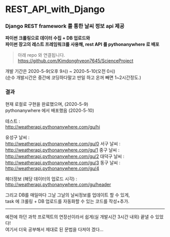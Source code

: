 # REST_API_with_Django
### Django REST framework 를 통한 날씨 정보 api 제공

**파이썬 크롤링으로 데이터 수집 + DB 업로드와  
파이썬 장고의 레스트 프레임워크를 사용해, rest API 를 pythonanywhere 로 배포**

>아래 repo 와 연결됩니다.  
https://github.com/Kimdonghyeon7645/ScienceProject

개발 기간은 2020-5-9(오후 9시) ~ 2020-5-10(오전 0시)    
(순수 개발시간은 중간에 코딩하다말고 딴일 하고 온꺼 빼면 1~2시간정도.)

### 결과

현재 로컬로 구현을 완료했으며, (2020-5-9)  
pythonanywhere 에서 배포했음 (2020-5-10)

테스트 :  
http://weatherapi.pythonanywhere.com/gu/hi

유성구 날씨 :  
http://weatherapi.pythonanywhere.com/gu/0
서구 날씨 :  
http://weatherapi.pythonanywhere.com/gu/1
중구 날씨 :  
http://weatherapi.pythonanywhere.com/gu/2
대덕구 날씨 :  
http://weatherapi.pythonanywhere.com/gu/3
동구 날씨 :  
http://weatherapi.pythonanywhere.com/gu/4

헤더정보 (해당 데이터의 업로드 시각) :  
http://weatherapi.pythonanywhere.com/gu/header


그리고 DB를 매일마다 그날 그날의 날씨정보를 업데이트 할 수 있게,   
task 에 크롤링 + DB 업로드를 자동화할 수 있는 코드를 작성+추가.

---

예전에 하던 과학 프로젝트의 연장선이라서 쉽게(실 개발시간 3시간 내외) 끝낼 수 있었다!  
여기서 더욱 공부해서 제대로 된 문법을 다져야 겠다... 
